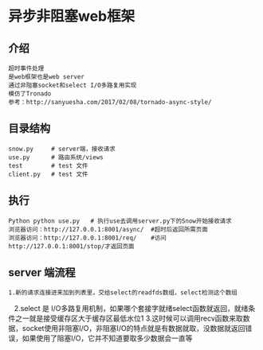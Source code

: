 # 异步非阻塞web框架
## 介绍
    超时事件处理
    是web框架也是web server
    通过非阻塞socket和select I/O多路复用实现
    模仿了Tronado
    参考：http://sanyuesha.com/2017/02/08/tornado-async-style/

## 目录结构
    snow.py     # server端，接收请求
    use.py      # 路由系统/views
    test        # test 文件
    client.py   # test 文件
## 执行
    Python python use.py   # 执行use去调用server.py下的Snow开始接收请求
    浏览器访问：http://127.0.0.1:8001/async/  #超时后返回所需页面
    浏览器访问：http://127.0.0.1:8001/req/    #访问http://127.0.0.1:8001/stop/才返回页面
## server 端流程
    1.新的请求连接进来加到列表里，交给select的readfds数组，select检测这个数组
    2.select 是 I/O多路复用机制，如果哪个套接字就绪select函数就返回，就绪条件之一就是接受缓存区大于缓存区最低水位1
    3.这时候可以调用recv函数来取数据，socket使用非阻塞I/O，非阻塞I/O的特点就是有数据就取，没数据就返回错误，如果使用了阻塞I/O，它并不知道要取多少数据会一直等

